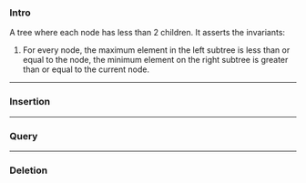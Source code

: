 ### **Intro**

A tree where each node has less than 2 children. It asserts the invariants: 
1. For every node, the maximum element in the left subtree is less than or equal to the node, the minimum element on the right subtree is greater than or equal to the current node. 


---
### **Insertion**

---
### **Query**

---
### **Deletion**


